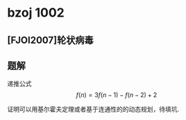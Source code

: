 # bzoj 1002

## [FJOI2007]轮状病毒

## 题解

递推公式
$$f(n) = 3 f(n-1) - f(n-2) + 2$$

证明可以用基尔霍夫定理或者基于连通性的的动态规划，待填坑.
